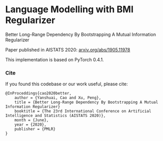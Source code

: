 # Language Modelling with BMI Regularizer

Better Long-Range Dependency By Bootstrapping A Mutual Information Regularizer

Paper published in AISTATS 2020: [arxiv.org/abs/1905.11978](https://arxiv.org/abs/1905.11978)

This implementation is based on PyTorch 0.4.1.

### Cite

If you found this codebase or our work useful, please cite:

```
@InProceddings{cao2020better,
    author = {Yanshuai, Cao and Xu, Peng},
    title = {Better Long-Range Dependency By Bootstrapping A Mutual Information Regularizer}
    booktitle = {The 23rd International Conference on Artificial Intelligence and Statistics (AISTATS 2020)},
    month = {June},
    year = {2020},
    publisher = {PMLR}
}
```
